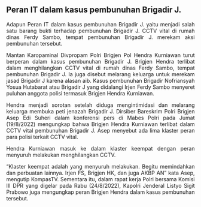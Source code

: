 ## Peran IT dalam kasus pembunuhan Brigadir J. 

<div style="text-align: justify"> Adapun Peran IT dalam kasus pembunuhan Brigadir J. yaitu menjadi salah satu barang bukti terhadap pembunuhan Brigadir J. CCTV vital di rumah dinas Ferdy Sambo, tempat pembunuhan Brigadir J. merekam aksi pembunuhan tersebut.

Mantan Karopaminal Divpropam Polri Brigjen Pol Hendra Kurniawan turut berperan dalam kasus pembunuhan Brigadir J.
Brigjen Hendra terlibat dalam menghilangkan CCTV vital di rumah dinas Ferdy Sambo, tempat pembunuhan Brigadir J.
Ia juga disebut melarang keluarga untuk merekam jasad Brigadir J karena alasan aib.
Kasus pembunuhan Brigadir Nofriansyah Yosua Hutabarat atau Brigadir J yang didalangi Irjen Ferdy Sambo menyeret puluhan anggota polisi termasuk Brigjen Hendra Kurniawan.


Hendra menjadi sorotan setelah diduga mengintimidasi dan melarang keluarga membuka peti jenazah Brigadir J.
Dirsiber Bareskrim Polri Brigjen Asep Edi Suheri dalam konferensi pers di Mabes Polri pada Jumat (19/8/2022) mengungkap bahwa Brigjen Hendra Kurniawan terlibat dalam CCTV vital pembunuhan Brigadir J.
Asep menyebut ada lima klaster peran para polisi terkait CCTV vital.

Hendra Kurniawan masuk ke dalam klaster keempat dengan peran menyuruh melakukan menghilangkan CCTV.

“Klaster keempat adalah yang menyuruh melakukan. Begitu memindahkan dan perbuatan lainnya. Irjen FS, Brigjen HK, dan juga AKBP AN” kata Asep, mengutip KompasTV.
Sementara itu, dalam rapat kerja Polri bersama Komisi III DPR yang digelar pada Rabu (24/8/2022), Kapolri Jenderal Listyo Sigit Prabowo juga mengungkap peran Brigjen Hendra dalam kasus pembunuhan tersebut.